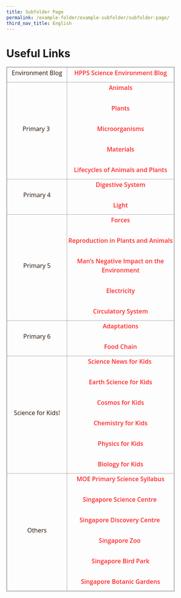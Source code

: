 ```yaml
---
title: Subfolder Page
permalink: /example-folder/example-subfolder/subfolder-page/
third_nav_title: English
---
```


Useful Links
============

<table class="iveo_table ives_tab_simple3" style="margin: 0px; outline: 0px; padding: 0px; border-collapse: collapse; border: 1px solid rgb(170, 170, 170); width: 443.333px; height: auto !important;"><colgroup style="margin: 0px; outline: 0px; padding: 0px;"><col width="234" style="margin: 0px; outline: 0px; padding: 0px;"><col width="486" style="margin: 0px; outline: 0px; padding: 0px;"></colgroup><tbody style="margin: 0px; outline: 0px; padding: 0px;"><tr style="margin: 0px; outline: 0px; padding: 0px; height: 22pt;"><td style="margin: 0px; outline: 0px; padding: 2px; text-align: center; border: 1px solid rgb(170, 170, 170);"><p dir="ltr" style="margin: 0px 0px 10px; outline: 0px; padding: 0px; line-height: 24px; color: rgb(36, 17, 2); font-family: &quot;Open Sans&quot;, sans-serif; font-size: 16px; font-weight: 400;">Environment Blog</p></td><td style="margin: 0px; outline: 0px; padding: 2px; text-align: center; border: 1px solid rgb(170, 170, 170);"><p dir="ltr" style="margin: 0px 0px 10px; outline: 0px; padding: 0px; line-height: 24px; color: rgb(36, 17, 2); font-family: &quot;Open Sans&quot;, sans-serif; font-size: 16px; font-weight: 400;"><b style="margin: 0px; outline: 0px; padding: 0px;"><font color="#ff0000" style="margin: 0px; outline: 0px; padding: 0px;"><a href="http://hpps-science-environment.simplesite.com/" target="_blank" style="margin: 0px; outline: 0px; padding: 0px; color: rgb(255, 40, 42); text-decoration: none; font-weight: 600;">HPPS Science Environment Blog</a></font></b></p></td></tr><tr style="margin: 0px; outline: 0px; padding: 0px; height: 0pt;"><td style="margin: 0px; outline: 0px; padding: 2px; text-align: center; border: 1px solid rgb(170, 170, 170);"><p dir="ltr" style="margin: 0px 0px 10px; outline: 0px; padding: 0px; line-height: 24px; color: rgb(36, 17, 2); font-family: &quot;Open Sans&quot;, sans-serif; font-size: 16px; font-weight: 400;">Primary 3&nbsp;</p></td><td style="margin: 0px; outline: 0px; padding: 2px; text-align: center; border: 1px solid rgb(170, 170, 170);"><p dir="ltr" style="margin: 0px 0px 10px; outline: 0px; padding: 0px; line-height: 24px; color: rgb(36, 17, 2); font-family: &quot;Open Sans&quot;, sans-serif; font-size: 16px; font-weight: 400;"><a href="https://www.bbc.com/bitesize/topics/zn22pv4" target="_blank" style="margin: 0px; outline: 0px; padding: 0px; color: rgb(255, 40, 42); text-decoration: none; font-weight: 600;">Animals</a></p><br style="margin: 0px; outline: 0px; padding: 0px;"><p dir="ltr" style="margin: 0px 0px 10px; outline: 0px; padding: 0px; line-height: 24px; color: rgb(36, 17, 2); font-family: &quot;Open Sans&quot;, sans-serif; font-size: 16px; font-weight: 400;"><a href="https://www.bbc.com/bitesize/topics/zy66fg8" target="_blank" style="margin: 0px; outline: 0px; padding: 0px; color: rgb(255, 40, 42); text-decoration: none; font-weight: 600;">Plants</a></p><br style="margin: 0px; outline: 0px; padding: 0px;"><p dir="ltr" style="margin: 0px 0px 10px; outline: 0px; padding: 0px; line-height: 24px; color: rgb(36, 17, 2); font-family: &quot;Open Sans&quot;, sans-serif; font-size: 16px; font-weight: 400;"><a href="https://www.bbc.com/bitesize/topics/zfxxsbk" target="_blank" style="margin: 0px; outline: 0px; padding: 0px; color: rgb(255, 40, 42); text-decoration: none; font-weight: 600;">Microorganisms</a></p><br style="margin: 0px; outline: 0px; padding: 0px;"><p dir="ltr" style="margin: 0px 0px 10px; outline: 0px; padding: 0px; line-height: 24px; color: rgb(36, 17, 2); font-family: &quot;Open Sans&quot;, sans-serif; font-size: 16px; font-weight: 400;"><a href="https://www.bbc.com/bitesize/topics/zryycdm" target="_blank" style="margin: 0px; outline: 0px; padding: 0px; color: rgb(255, 40, 42); text-decoration: none; font-weight: 600;">Materials</a></p><br style="margin: 0px; outline: 0px; padding: 0px;"><p dir="ltr" style="margin: 0px 0px 10px; outline: 0px; padding: 0px; line-height: 24px; color: rgb(36, 17, 2); font-family: &quot;Open Sans&quot;, sans-serif; font-size: 16px; font-weight: 400;"><a href="https://www.bbc.com/bitesize/topics/zgssgk7" target="_blank" style="margin: 0px; outline: 0px; padding: 0px; color: rgb(255, 40, 42); text-decoration: none; font-weight: 600;">Lifecycles of Animals and Plants</a></p></td></tr><tr style="margin: 0px; outline: 0px; padding: 0px; height: 0pt;"><td style="margin: 0px; outline: 0px; padding: 2px; text-align: center; border: 1px solid rgb(170, 170, 170);"><p dir="ltr" style="margin: 0px 0px 10px; outline: 0px; padding: 0px; line-height: 24px; color: rgb(36, 17, 2); font-family: &quot;Open Sans&quot;, sans-serif; font-size: 16px; font-weight: 400;">Primary 4</p></td><td style="margin: 0px; outline: 0px; padding: 2px; text-align: center; border: 1px solid rgb(170, 170, 170);"><p dir="ltr" style="margin: 0px 0px 10px; outline: 0px; padding: 0px; line-height: 24px; color: rgb(36, 17, 2); font-family: &quot;Open Sans&quot;, sans-serif; font-size: 16px; font-weight: 400;"><a href="https://www.bbc.com/bitesize/topics/z27kng8" target="_blank" style="margin: 0px; outline: 0px; padding: 0px; color: rgb(255, 40, 42); text-decoration: none; font-weight: 600;">Digestive System</a></p><br style="margin: 0px; outline: 0px; padding: 0px;"><p dir="ltr" style="margin: 0px 0px 10px; outline: 0px; padding: 0px; line-height: 24px; color: rgb(36, 17, 2); font-family: &quot;Open Sans&quot;, sans-serif; font-size: 16px; font-weight: 400;"><a href="https://www.bbc.com/bitesize/topics/z3nnb9q" target="_blank" style="margin: 0px; outline: 0px; padding: 0px; color: rgb(255, 40, 42); text-decoration: none; font-weight: 600;">Light</a></p></td></tr><tr style="margin: 0px; outline: 0px; padding: 0px; height: 0pt;"><td style="margin: 0px; outline: 0px; padding: 2px; text-align: center; border: 1px solid rgb(170, 170, 170);"><p dir="ltr" style="margin: 0px 0px 10px; outline: 0px; padding: 0px; line-height: 24px; color: rgb(36, 17, 2); font-family: &quot;Open Sans&quot;, sans-serif; font-size: 16px; font-weight: 400;">Primary 5</p></td><td style="margin: 0px; outline: 0px; padding: 2px; text-align: center; border: 1px solid rgb(170, 170, 170);"><p dir="ltr" style="margin: 0px 0px 10px; outline: 0px; padding: 0px; line-height: 24px; color: rgb(36, 17, 2); font-family: &quot;Open Sans&quot;, sans-serif; font-size: 16px; font-weight: 400;"><a href="https://www.bbc.com/bitesize/topics/znmmn39" target="_blank" style="margin: 0px; outline: 0px; padding: 0px; color: rgb(255, 40, 42); text-decoration: none; font-weight: 600;">Forces</a></p><br style="margin: 0px; outline: 0px; padding: 0px;"><p dir="ltr" style="margin: 0px 0px 10px; outline: 0px; padding: 0px; line-height: 24px; color: rgb(36, 17, 2); font-family: &quot;Open Sans&quot;, sans-serif; font-size: 16px; font-weight: 400;"><a href="https://www.bbc.com/bitesize/topics/zgssgk7" target="_blank" style="margin: 0px; outline: 0px; padding: 0px; color: rgb(255, 40, 42); text-decoration: none; font-weight: 600;">Reproduction in Plants and Animals</a></p><br style="margin: 0px; outline: 0px; padding: 0px;"><p dir="ltr" style="margin: 0px 0px 10px; outline: 0px; padding: 0px; line-height: 24px; color: rgb(36, 17, 2); font-family: &quot;Open Sans&quot;, sans-serif; font-size: 16px; font-weight: 400;"><a href="https://www.bbc.com/bitesize/topics/zp22pv4" target="_blank" style="margin: 0px; outline: 0px; padding: 0px; color: rgb(255, 40, 42); text-decoration: none; font-weight: 600;">Man’s Negative Impact on the Environment</a></p><br style="margin: 0px; outline: 0px; padding: 0px;"><p dir="ltr" style="margin: 0px 0px 10px; outline: 0px; padding: 0px; line-height: 24px; color: rgb(36, 17, 2); font-family: &quot;Open Sans&quot;, sans-serif; font-size: 16px; font-weight: 400;"><a href="https://www.bbc.com/bitesize/topics/zj44jxs" target="_blank" style="margin: 0px; outline: 0px; padding: 0px; color: rgb(255, 40, 42); text-decoration: none; font-weight: 600;">Electricity</a></p><br style="margin: 0px; outline: 0px; padding: 0px;"><p dir="ltr" style="margin: 0px 0px 10px; outline: 0px; padding: 0px; line-height: 24px; color: rgb(36, 17, 2); font-family: &quot;Open Sans&quot;, sans-serif; font-size: 16px; font-weight: 400;"><a href="https://www.bbc.com/bitesize/topics/zwdr6yc" target="_blank" style="margin: 0px; outline: 0px; padding: 0px; color: rgb(255, 40, 42); text-decoration: none; font-weight: 600;">Circulatory System</a></p></td></tr><tr style="margin: 0px; outline: 0px; padding: 0px; height: 0pt;"><td style="margin: 0px; outline: 0px; padding: 2px; text-align: center; border: 1px solid rgb(170, 170, 170);"><p dir="ltr" style="margin: 0px 0px 10px; outline: 0px; padding: 0px; line-height: 24px; color: rgb(36, 17, 2); font-family: &quot;Open Sans&quot;, sans-serif; font-size: 16px; font-weight: 400;">Primary 6</p></td><td style="margin: 0px; outline: 0px; padding: 2px; text-align: center; border: 1px solid rgb(170, 170, 170);"><p dir="ltr" style="margin: 0px 0px 10px; outline: 0px; padding: 0px; line-height: 24px; color: rgb(36, 17, 2); font-family: &quot;Open Sans&quot;, sans-serif; font-size: 16px; font-weight: 400;"><a href="https://www.bbc.com/bitesize/topics/zvhhvcw" target="_blank" style="margin: 0px; outline: 0px; padding: 0px; color: rgb(255, 40, 42); text-decoration: none; font-weight: 600;">Adaptations</a></p><br style="margin: 0px; outline: 0px; padding: 0px;"><p dir="ltr" style="margin: 0px 0px 10px; outline: 0px; padding: 0px; line-height: 24px; color: rgb(36, 17, 2); font-family: &quot;Open Sans&quot;, sans-serif; font-size: 16px; font-weight: 400;"><a href="https://www.bbc.com/bitesize/topics/zbnnb9q" target="_blank" style="margin: 0px; outline: 0px; padding: 0px; color: rgb(255, 40, 42); text-decoration: none; font-weight: 600;">Food Chain</a></p></td></tr><tr style="margin: 0px; outline: 0px; padding: 0px; height: 0pt;"><td style="margin: 0px; outline: 0px; padding: 2px; text-align: center; border: 1px solid rgb(170, 170, 170);"><p dir="ltr" style="margin: 0px 0px 10px; outline: 0px; padding: 0px; line-height: 24px; color: rgb(36, 17, 2); font-family: &quot;Open Sans&quot;, sans-serif; font-size: 16px; font-weight: 400;">Science for Kids!</p></td><td style="margin: 0px; outline: 0px; padding: 2px; text-align: center; border: 1px solid rgb(170, 170, 170);"><p dir="ltr" style="margin: 0px 0px 10px; outline: 0px; padding: 0px; line-height: 24px; color: rgb(36, 17, 2); font-family: &quot;Open Sans&quot;, sans-serif; font-size: 16px; font-weight: 400;"><a href="http://www.sciencenewsforkids.org/" target="_blank" style="margin: 0px; outline: 0px; padding: 0px; color: rgb(255, 40, 42); text-decoration: none; font-weight: 600;">Science News for Kids</a>&nbsp;</p><br style="margin: 0px; outline: 0px; padding: 0px;"><p dir="ltr" style="margin: 0px 0px 10px; outline: 0px; padding: 0px; line-height: 24px; color: rgb(36, 17, 2); font-family: &quot;Open Sans&quot;, sans-serif; font-size: 16px; font-weight: 400;"><a href="http://www.geography4kids.com/" target="_blank" style="margin: 0px; outline: 0px; padding: 0px; color: rgb(255, 40, 42); text-decoration: none; font-weight: 600;">Earth Science for Kids</a></p><br style="margin: 0px; outline: 0px; padding: 0px;"><p dir="ltr" style="margin: 0px 0px 10px; outline: 0px; padding: 0px; line-height: 24px; color: rgb(36, 17, 2); font-family: &quot;Open Sans&quot;, sans-serif; font-size: 16px; font-weight: 400;"><a href="http://www.cosmos4kids.com/" target="_blank" style="margin: 0px; outline: 0px; padding: 0px; color: rgb(255, 40, 42); text-decoration: none; font-weight: 600;">Cosmos for Kids</a></p><br style="margin: 0px; outline: 0px; padding: 0px;"><p dir="ltr" style="margin: 0px 0px 10px; outline: 0px; padding: 0px; line-height: 24px; color: rgb(36, 17, 2); font-family: &quot;Open Sans&quot;, sans-serif; font-size: 16px; font-weight: 400;"><a href="http://www.chem4kids.com/" target="_blank" style="margin: 0px; outline: 0px; padding: 0px; color: rgb(255, 40, 42); text-decoration: none; font-weight: 600;">Chemistry for Kids</a></p><br style="margin: 0px; outline: 0px; padding: 0px;"><p dir="ltr" style="margin: 0px 0px 10px; outline: 0px; padding: 0px; line-height: 24px; color: rgb(36, 17, 2); font-family: &quot;Open Sans&quot;, sans-serif; font-size: 16px; font-weight: 400;"><a href="http://www.physics4kids.com/" target="_blank" style="margin: 0px; outline: 0px; padding: 0px; color: rgb(255, 40, 42); text-decoration: none; font-weight: 600;">Physics for Kids</a></p><br style="margin: 0px; outline: 0px; padding: 0px;"><p dir="ltr" style="margin: 0px 0px 10px; outline: 0px; padding: 0px; line-height: 24px; color: rgb(36, 17, 2); font-family: &quot;Open Sans&quot;, sans-serif; font-size: 16px; font-weight: 400;"><a href="http://www.biology4kids.com/" target="_blank" style="margin: 0px; outline: 0px; padding: 0px; color: rgb(255, 40, 42); text-decoration: none; font-weight: 600;">Biology for Kids</a></p></td></tr><tr style="margin: 0px; outline: 0px; padding: 0px; height: 0pt;"><td style="margin: 0px; outline: 0px; padding: 2px; text-align: center; border: 1px solid rgb(170, 170, 170);"><p dir="ltr" style="margin: 0px 0px 10px; outline: 0px; padding: 0px; line-height: 24px; color: rgb(36, 17, 2); font-family: &quot;Open Sans&quot;, sans-serif; font-size: 16px; font-weight: 400;">Others</p></td><td style="margin: 0px; outline: 0px; padding: 2px; text-align: center; border: 1px solid rgb(170, 170, 170);"><p dir="ltr" style="margin: 0px 0px 10px; outline: 0px; padding: 0px; line-height: 24px; color: rgb(36, 17, 2); font-family: &quot;Open Sans&quot;, sans-serif; font-size: 16px; font-weight: 400;"><a href="https://www.moe.gov.sg/education/syllabuses/sciences/" target="_blank" style="margin: 0px; outline: 0px; padding: 0px; color: rgb(255, 40, 42); text-decoration: none; font-weight: 600;">MOE Primary Science Syllabus</a></p><br style="margin: 0px; outline: 0px; padding: 0px;"><p dir="ltr" style="margin: 0px 0px 10px; outline: 0px; padding: 0px; line-height: 24px; color: rgb(36, 17, 2); font-family: &quot;Open Sans&quot;, sans-serif; font-size: 16px; font-weight: 400;"><a href="https://www.science.edu.sg/" target="_blank" style="margin: 0px; outline: 0px; padding: 0px; color: rgb(255, 40, 42); text-decoration: none; font-weight: 600;">Singapore Science Centre</a>&nbsp;</p><br style="margin: 0px; outline: 0px; padding: 0px;"><p dir="ltr" style="margin: 0px 0px 10px; outline: 0px; padding: 0px; line-height: 24px; color: rgb(36, 17, 2); font-family: &quot;Open Sans&quot;, sans-serif; font-size: 16px; font-weight: 400;"><a href="https://www.sdc.com.sg/" target="_blank" style="margin: 0px; outline: 0px; padding: 0px; color: rgb(255, 40, 42); text-decoration: none; font-weight: 600;">Singapore Discovery Centre</a>&nbsp;</p><br style="margin: 0px; outline: 0px; padding: 0px;"><p dir="ltr" style="margin: 0px 0px 10px; outline: 0px; padding: 0px; line-height: 24px; color: rgb(36, 17, 2); font-family: &quot;Open Sans&quot;, sans-serif; font-size: 16px; font-weight: 400;"><a href="https://www.wrs.com.sg/en/singapore-zoo/" target="_blank" style="margin: 0px; outline: 0px; padding: 0px; color: rgb(255, 40, 42); text-decoration: none; font-weight: 600;">Singapore Zoo</a>&nbsp;</p><br style="margin: 0px; outline: 0px; padding: 0px;"><p dir="ltr" style="margin: 0px 0px 10px; outline: 0px; padding: 0px; line-height: 24px; color: rgb(36, 17, 2); font-family: &quot;Open Sans&quot;, sans-serif; font-size: 16px; font-weight: 400;"><a href="https://www.wrs.com.sg/en/jurong-bird-park/" target="_blank" style="margin: 0px; outline: 0px; padding: 0px; color: rgb(255, 40, 42); text-decoration: none; font-weight: 600;">Singapore Bird Park</a></p><br style="margin: 0px; outline: 0px; padding: 0px;"><p dir="ltr" style="margin: 0px 0px 10px; outline: 0px; padding: 0px; line-height: 24px; color: rgb(36, 17, 2); font-family: &quot;Open Sans&quot;, sans-serif; font-size: 16px; font-weight: 400;"><a href="https://www.nparks.gov.sg/sbg" target="_blank" style="margin: 0px; outline: 0px; padding: 0px; color: rgb(255, 40, 42); text-decoration: none; font-weight: 600;">Singapore Botanic Gardens</a></p></td></tr></tbody></table>